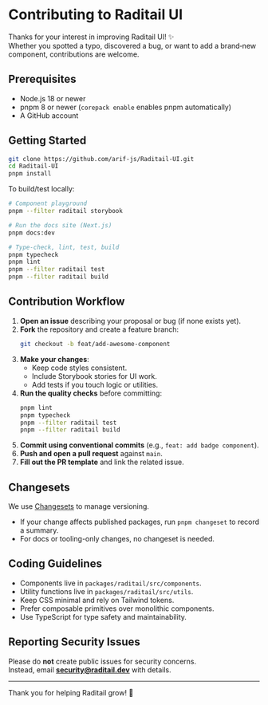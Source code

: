 # Contributing to Raditail UI

Thanks for your interest in improving Raditail UI! ✨  
Whether you spotted a typo, discovered a bug, or want to add a brand‑new component, contributions are welcome.

## Prerequisites

- Node.js 18 or newer
- pnpm 8 or newer (`corepack enable` enables pnpm automatically)
- A GitHub account

## Getting Started

```bash
git clone https://github.com/arif-js/Raditail-UI.git
cd Raditail-UI
pnpm install
```

To build/test locally:

```bash
# Component playground
pnpm --filter raditail storybook

# Run the docs site (Next.js)
pnpm docs:dev

# Type-check, lint, test, build
pnpm typecheck
pnpm lint
pnpm --filter raditail test
pnpm --filter raditail build
```

## Contribution Workflow

1. **Open an issue** describing your proposal or bug (if none exists yet).
2. **Fork** the repository and create a feature branch:
   ```bash
   git checkout -b feat/add-awesome-component
   ```
3. **Make your changes**:
   - Keep code styles consistent.
   - Include Storybook stories for UI work.
   - Add tests if you touch logic or utilities.
4. **Run the quality checks** before committing:
   ```bash
   pnpm lint
   pnpm typecheck
   pnpm --filter raditail test
   pnpm --filter raditail build
   ```
5. **Commit using conventional commits** (e.g., `feat: add badge component`).
6. **Push and open a pull request** against `main`.
7. **Fill out the PR template** and link the related issue.

## Changesets

We use [Changesets](https://github.com/changesets/changesets) to manage versioning.

- If your change affects published packages, run `pnpm changeset` to record a summary.
- For docs or tooling-only changes, no changeset is needed.

## Coding Guidelines

- Components live in `packages/raditail/src/components`.
- Utility functions live in `packages/raditail/src/utils`.
- Keep CSS minimal and rely on Tailwind tokens.
- Prefer composable primitives over monolithic components.
- Use TypeScript for type safety and maintainability.

## Reporting Security Issues

Please do **not** create public issues for security concerns.  
Instead, email **security@raditail.dev** with details.

---

Thank you for helping Raditail grow! 💚

